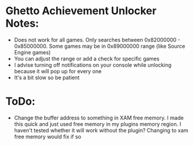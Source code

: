 # Ghetto Achievement Unlocker Notes:

- Does not work for all games. Only searches between 0x82000000 - 0x85000000. Some games may be in 0x89000000 range (like Source Engine games)
- You can adjust the range or add a check for specific games
- I advise turning off notifications on your console while unlocking because it will pop up for every one
- It's a bit slow so be patient

# ToDo:
- Change the buffer address to something in XAM free memory. I made this quick and just used free memory in my plugins memory region. I haven't tested whether it will work without the plugin? Changing to xam free memory would fix if so
